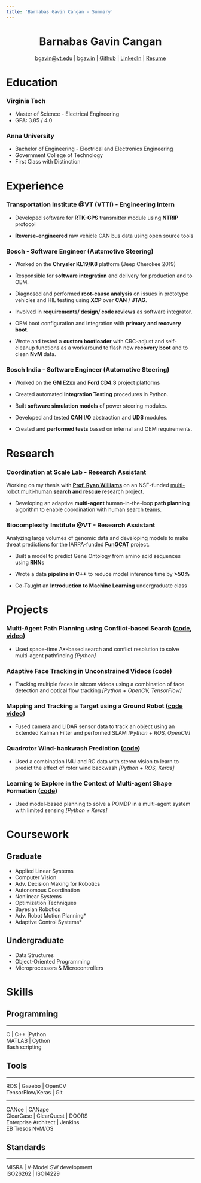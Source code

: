 ```yaml
---
title: 'Barnabas Gavin Cangan - Summary'
---
```


<h1 align='center'> Barnabas Gavin Cangan </h1>
<p align='center'> 
<a href='mailto:bgavin@vt.edu'>bgavin@vt.edu</a>  |  
<a href='http://bgav.in'>bgav.in</a>  |  
<a href='https://github.com/gavincangan'>Github</a>  |  
<a href='https://www.linkedin.com/in/cangan'>LinkedIn</a>  |  
<a href='https://resume.bgav.in'>Resume</a>
</p>

<!-- [ **GitHub**](https://github.com/gavincangan)\ -->
<!-- [ **LinkedIn**](https://www.linkedin.com/in/cangan) -->

Education
=========

### Virginia Tech

- Master of Science - Electrical Engineering
- GPA: 3.85 / 4.0

### Anna University

- Bachelor of Engineering - Electrical and Electronics Engineering
- Government College of Technology
- First Class with Distinction

Experience
==========

### Transportation Institute @VT (VTTI) - Engineering Intern

- Developed software for **RTK-GPS** transmitter module using **NTRIP** protocol

- **Reverse-engineered** raw vehicle CAN bus data using open source tools


### Bosch - Software Engineer (Automotive Steering)

- Worked on the **Chrysler KL19/K8** platform (Jeep Cherokee 2019)

- Responsible for **software integration** and delivery for production and to OEM.

- Diagnosed and performed **root-cause analysis** on issues in prototype vehicles and HIL testing using **XCP** over **CAN** / **JTAG**.

- Involved in **requirements/ design/ code reviews** as software integrator.

- OEM boot configuration and integration with **primary and recovery boot**.

- Wrote and tested a **custom bootloader** with CRC-adjust and self-cleanup functions as a workaround to flash new **recovery boot**
and to clean **NvM** data.


### Bosch India - Software Engineer (Automotive Steering)

- Worked on the **GM E2xx** and **Ford CD4.3** project platforms

- Created automated **Integration Testing** procedures in Python.

- Built **software simulation models** of power steering modules.

- Developed and tested **CAN I/O** abstraction and **UDS** modules.

- Created and **performed tests** based on internal and OEM requirements.


Research
========

### Coordination at Scale Lab - Research Assistant

Working on my thesis with **[Prof. Ryan Williams](https://autonomyandrobotics.centers.vt.edu/people/williams.html)** on an NSF-funded [multi-robot multi-human **search and rescue**](https://www.nsf.gov/awardsearch/showAward?AWD_ID=1830414) research project.

- Developing an adaptive **multi-agent** human-in-the-loop **path planning** algorithm to enable coordination with human search teams.

### Biocomplexity Institute @VT - Research Assistant

Analyzing large volumes of genomic data and developing models to make threat predictions for the IARPA-funded **[FunGCAT](https://www.iarpa.gov/index.php/research-programs/fun-gcat)** project.

- Built a model to predict Gene Ontology from amino acid sequences using **RNN**s

- Wrote a data **pipeline in C++** to reduce model inference time by **&gt;50%**

- Co-Taught an **Introduction to Machine Learning** undergraduate class


Projects
========

### Multi-Agent Path Planning using Conflict-based Search ([code](https://github.com/gavincangan/multiagent-pathfinding), [video](https://www.youtube.com/watch?v=b5KMm729b_4))

- Used space-time A\*-based search and conflict resolution to solve multi-agent pathfinding *\[Python\]*

### Adaptive Face Tracking in Unconstrained Videos ([code](https://github.com/gavincangan/AdaptiveFaceTracking))

- Tracking multiple faces in sitcom videos using a combination of face detection and optical flow tracking *\[Python + OpenCV, TensorFlow\]*

### Mapping and Tracking a Target using a Ground Robot ([code](https://github.com/gavincangan/bayesian-robotics) [video](https://www.youtube.com/playlist?list=PLrq85AiKQ1UQ7Xlcx6CEyrwCmWUAM_3p7))

- Fused camera and LIDAR sensor data to track an object using an Extended Kalman Filter and performed SLAM *\[Python + ROS, OpenCV\]*

### Quadrotor Wind-backwash Prediction ([code](https://github.com/gavincangan/wind-prediction))

- Used a combination IMU and RC data with stereo vision to learn to predict the effect of rotor wind backwash *\[Python + ROS, Keras\]*

### Learning to Explore in the Context of Multi-agent Shape Formation ([code](https://github.com/gavincangan/modelbased-shapeformation))

- Used model-based planning to solve a POMDP in a multi-agent system with limited sensing *\[Python + Keras\]*


Coursework
==========

Graduate
--------

- Applied Linear Systems
- Computer Vision
- Adv. Decision Making for Robotics
- Autonomous Coordination
- Nonlinear Systems
- Optimization Techniques
- Bayesian Robotics
- Adv. Robot Motion Planning\*
- Adaptive Control Systems\*

Undergraduate
-------------

- Data Structures
- Object-Oriented Programming
- Microprocessors & Microcontrollers


Skills
======

Programming
-----------

  ----------------- -- --
  C | C++ |Python      
  MATLAB | Cython      
  Bash scripting       

Tools
-----

  ------------------------ -- --
  ROS | Gazebo | OpenCV       
  TensorFlow/Keras | Git      

  -------------------------------- -- --
  CANoe | CANape                      
  ClearCase | ClearQuest | DOORS      
  Enterprise Architect | Jenkins      
  EB Tresos NvM/OS                    

Standards
---------

  -------------------------------- -- --
  MISRA | V-Model SW development      
  ISO26262 | ISO14229                 
